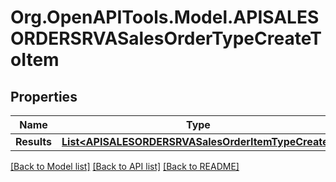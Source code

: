 # Org.OpenAPITools.Model.APISALESORDERSRVASalesOrderTypeCreateToItem

## Properties

Name | Type | Description | Notes
------------ | ------------- | ------------- | -------------
**Results** | [**List&lt;APISALESORDERSRVASalesOrderItemTypeCreate&gt;**](APISALESORDERSRVASalesOrderItemTypeCreate.md) |  | [optional] 

[[Back to Model list]](../README.md#documentation-for-models) [[Back to API list]](../README.md#documentation-for-api-endpoints) [[Back to README]](../README.md)

